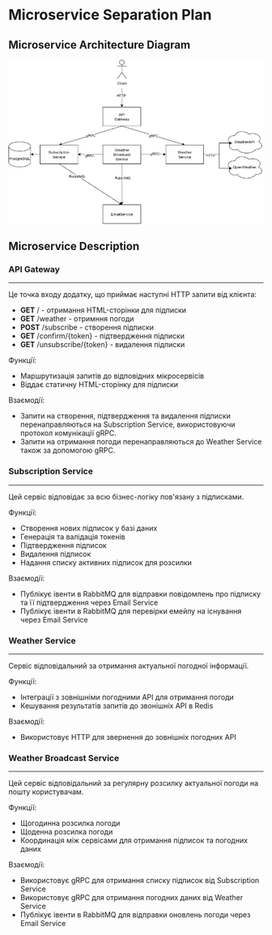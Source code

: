 # Microservice Separation Plan


## Microservice Architecture Diagram


<p align="center">
  <img src="microservice_separation.png" />
</p>



## Microservice Description

### API Gateway
---
Це точка входу додатку, що приймає наступні HTTP запити від клієнта:
- **GET** / -  отримання HTML-сторінки для підписки  
- **GET** /weather  - отримння погоди
- **POST** /subscribe - створення підписки
- **GET** /confirm/{token}  - підтвердження підписки
- **GET** /unsubscribe/{token} - видалення підписки

Функції:
- Маршрутизація запитів до відповідних мікросервісів
- Віддає статичну HTML-сторінку для підписки

Взаємодії:
- Запити на створення, підтвердження та видалення підписки перенаправляються на Subscription Service, використовуючи протокол комунікації gRPC.
- Запити на отримання погоди перенаправляються до Weather Service також за допомогою gRPC.





### Subscription Service

---

Цей сервіс відповідає за всю бізнес-логіку пов'язану з підписками.

Функції:
- Створення нових підписок у базі даних
- Генерація та валідація токенів
- Підтвердження підписок
- Видалення підписок
- Надання списку активних підписок для розсилки

Взаємодії:
- Публікує івенти в RabbitMQ для відправки повідомлень про підписку та її підтвердження через Email Service
- Публікує івенти в RabbitMQ для перевірки емейлу на існування через Email Service





### Weather Service
---
Сервіс відповідальний за отримання актуальної погодної інформації.

Функції:
- Інтеграції з зовнішніми погодними API для отримання погоди
- Кешування результатів запитів до звонішніх API в Redis

Взаємодії:
- Використовує HTTP для звернення до зовнішніх погодних API



### Weather Broadcast Service
---
Цей сервіс відповідальний за регулярну розсилку актуальної погоди на пошту користувачам.

Функції:
- Щогодинна розсилка погоди
- Щоденна розсилка погоди
- Координація між сервісами для отримання підписок та погодних даних

Взаємодії:
- Використовує gRPC для отримання списку підписок від Subscription Service
- Використовує gRPC для отримання погодних даних від Weather Service
- Публікує івенти в RabbitMQ для відправки оновлень погоди через Email Service

